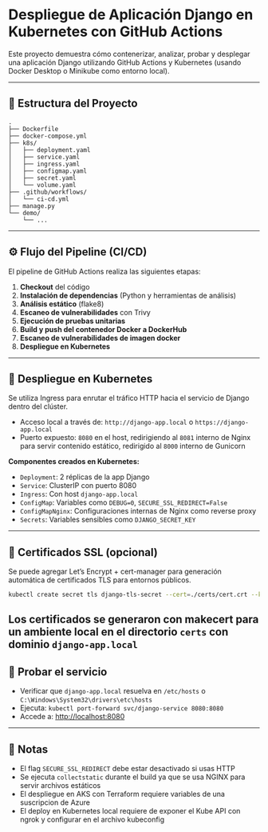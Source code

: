 # Despliegue de Aplicación Django en Kubernetes con GitHub Actions

Este proyecto demuestra cómo contenerizar, analizar, probar y desplegar una aplicación Django utilizando GitHub Actions y Kubernetes (usando Docker Desktop o Minikube como entorno local).

---

## 📁 Estructura del Proyecto

```
.
├── Dockerfile
├── docker-compose.yml
├── k8s/
│   ├── deployment.yaml
│   ├── service.yaml
│   ├── ingress.yaml
│   ├── configmap.yaml
│   ├── secret.yaml
│   └── volume.yaml
├── .github/workflows/
│   └── ci-cd.yml
├── manage.py
└── demo/
    └── ...
```

---

## ⚙️ Flujo del Pipeline (CI/CD)

El pipeline de GitHub Actions realiza las siguientes etapas:

1. **Checkout** del código
2. **Instalación de dependencias** (Python y herramientas de análisis)
3. **Análisis estático** (flake8)
4. **Escaneo de vulnerabilidades** con Trivy
5. **Ejecución de pruebas unitarias**
6. **Build y push del contenedor Docker a DockerHub**
7. **Escaneo de vulnerabilidades de imagen docker**
8. **Despliegue en Kubernetes**

---

## 🚀 Despliegue en Kubernetes

Se utiliza Ingress para enrutar el tráfico HTTP hacia el servicio de Django dentro del clúster.

- Acceso local a través de: `http://django-app.local` o `https://django-app.local`
- Puerto expuesto: `8080` en el host, redirigiendo al `8081` interno de Nginx para servir contenido estático, redirigido al `8000` interno de Gunicorn

**Componentes creados en Kubernetes:**
- `Deployment`: 2 réplicas de la app Django
- `Service`: ClusterIP con puerto 8080
- `Ingress`: Con host `django-app.local`
- `ConfigMap`: Variables como `DEBUG=0`, `SECURE_SSL_REDIRECT=False`
- `ConfigMapNginx`: Configuraciones internas de Nginx como reverse proxy
- `Secrets`: Variables sensibles como `DJANGO_SECRET_KEY`

---

## 🔐 Certificados SSL (opcional)

Se puede agregar Let’s Encrypt + cert-manager para generación automática de certificados TLS para entornos públicos.

```bash
kubectl create secret tls django-tls-secret --cert=./certs/cert.crt --key=./certs/cert.key
```
Los certificados se generaron con makecert para un ambiente local en el directorio `certs` con dominio `django-app.local`
---

## 🧪 Probar el servicio

- Verificar que `django-app.local` resuelva en `/etc/hosts` o `C:\Windows\System32\drivers\etc\hosts`
- Ejecuta: `kubectl port-forward svc/django-service 8080:8080`
- Accede a: [http://localhost:8080](http://localhost:8080)

---

## 📝 Notas

- El flag `SECURE_SSL_REDIRECT` debe estar desactivado si usas HTTP
- Se ejecuta `collectstatic` durante el build ya que se usa NGINX para servir archivos estáticos
- El despliegue en AKS con Terraform requiere variables de una suscripcion de Azure
- El deploy en Kubernetes local requiere de exponer el Kube API con ngrok y configurar en el archivo kubeconfig
